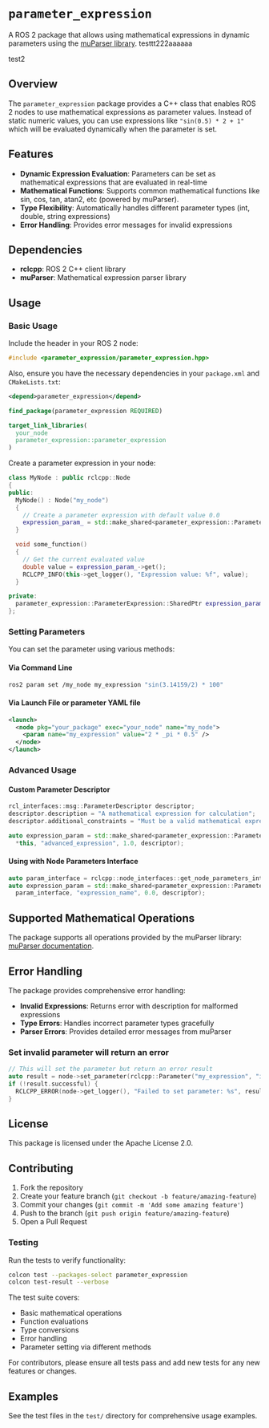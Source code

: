 # `parameter_expression`

A ROS 2 package that allows using mathematical expressions in dynamic parameters using the [muParser library](https://beltoforion.de/en/muparser/).
testtt222aaaaaa

test2

## Overview

The `parameter_expression` package provides a C++ class that enables ROS 2 nodes to use mathematical expressions as parameter values. Instead of static numeric values, you can use expressions like `"sin(0.5) * 2 + 1"` which will be evaluated dynamically when the parameter is set.

## Features

- **Dynamic Expression Evaluation**: Parameters can be set as mathematical expressions that are evaluated in real-time
- **Mathematical Functions**: Supports common mathematical functions like sin, cos, tan, atan2, etc (powered by muParser).
- **Type Flexibility**: Automatically handles different parameter types (int, double, string expressions)
- **Error Handling**: Provides error messages for invalid expressions

## Dependencies

- **rclcpp**: ROS 2 C++ client library
- **muParser**: Mathematical expression parser library

## Usage

### Basic Usage

Include the header in your ROS 2 node:

```cpp
#include <parameter_expression/parameter_expression.hpp>
```

Also, ensure you have the necessary dependencies in your `package.xml` and `CMakeLists.txt`:

```xml
<depend>parameter_expression</depend>
```

```cmake
find_package(parameter_expression REQUIRED)

target_link_libraries(
  your_node
  parameter_expression::parameter_expression
)
```

Create a parameter expression in your node:

```cpp
class MyNode : public rclcpp::Node
{
public:
  MyNode() : Node("my_node")
  {
    // Create a parameter expression with default value 0.0
    expression_param_ = std::make_shared<parameter_expression::ParameterExpression>(*this, "my_expression", 0.0);
  }

  void some_function()
  {
    // Get the current evaluated value
    double value = expression_param_->get();
    RCLCPP_INFO(this->get_logger(), "Expression value: %f", value);
  }

private:
  parameter_expression::ParameterExpression::SharedPtr expression_param_;
};
```

### Setting Parameters

You can set the parameter using various methods:

#### Via Command Line

```bash
ros2 param set /my_node my_expression "sin(3.14159/2) * 100"
```

#### Via Launch File or parameter YAML file

```xml
<launch>
  <node pkg="your_package" exec="your_node" name="my_node">
    <param name="my_expression" value="2 * _pi * 0.5" />
  </node>
</launch>
```

### Advanced Usage

#### Custom Parameter Descriptor

```cpp
rcl_interfaces::msg::ParameterDescriptor descriptor;
descriptor.description = "A mathematical expression for calculation";
descriptor.additional_constraints = "Must be a valid mathematical expression";

auto expression_param = std::make_shared<parameter_expression::ParameterExpression>(
  *this, "advanced_expression", 1.0, descriptor);
```

#### Using with Node Parameters Interface

```cpp
auto param_interface = rclcpp::node_interfaces::get_node_parameters_interface(node);
auto expression_param = std::make_shared<parameter_expression::ParameterExpression>(
  param_interface, "expression_name", 0.0, descriptor);
```

## Supported Mathematical Operations

The package supports all operations provided by the muParser library: [muParser documentation](https://beltoforion.de/en/muparser/features.php).

## Error Handling

The package provides comprehensive error handling:

- **Invalid Expressions**: Returns error with description for malformed expressions
- **Type Errors**: Handles incorrect parameter types gracefully
- **Parser Errors**: Provides detailed error messages from muParser

### Set invalid parameter will return an error

```cpp
// This will set the parameter but return an error result
auto result = node->set_parameter(rclcpp::Parameter("my_expression", "invalid_expr+"));
if (!result.successful) {
  RCLCPP_ERROR(node->get_logger(), "Failed to set parameter: %s", result.reason.c_str());
}
```

## License

This package is licensed under the Apache License 2.0.

## Contributing

1. Fork the repository
2. Create your feature branch (`git checkout -b feature/amazing-feature`)
3. Commit your changes (`git commit -m 'Add some amazing feature'`)
4. Push to the branch (`git push origin feature/amazing-feature`)
5. Open a Pull Request

### Testing

Run the tests to verify functionality:

```bash
colcon test --packages-select parameter_expression
colcon test-result --verbose
```

The test suite covers:

- Basic mathematical operations
- Function evaluations
- Type conversions
- Error handling
- Parameter setting via different methods

For contributors, please ensure all tests pass and add new tests for any new features or changes.

## Examples

See the test files in the `test/` directory for comprehensive usage examples.
